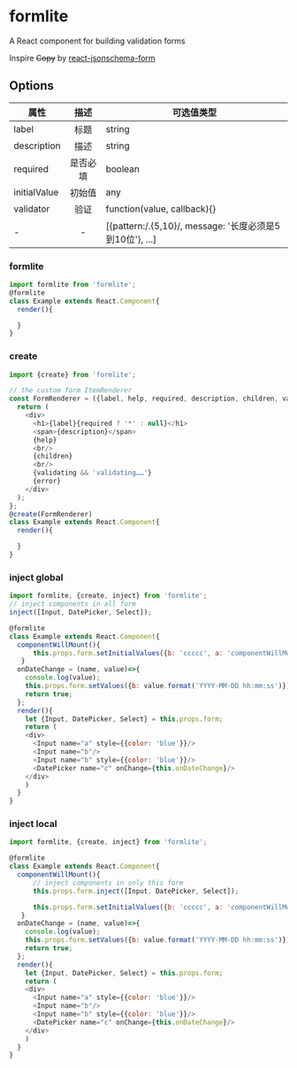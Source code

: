 ﻿# formlite
A React component for building validation forms

Inspire ~~Copy~~ by [react-jsonschema-form](https://github.com/mozilla-services/react-jsonschema-form)

## Options

属性|描述|可选值类型
-|:-:|-
label|标题|string
description|描述|string
required|是否必填|boolean
initialValue|初始值|any
validator|验证|function(value, callback){}
-|-|[{pattern:/.{5,10}/, message: '长度必须是5到10位'}, ...]

### formlite
```js
import formlite from 'formlite';
@formlite
class Example extends React.Component{
  render(){

  }
}
```

### create
```js
import {create} from 'formlite';

// the custom form ItemRenderer
const FormRenderer = ({label, help, required, description, children, validating, error})=>{
  return (
    <div>
      <h1>{label}{required ? '*' : null}</h1>
      <span>{description}</span>
      {help}
      <br/>
      {children}
      <br/>
      {validating && 'validating……'}
      {error}
    </div>
  );
};
@create(FormRenderer)
class Example extends React.Component{
  render(){

  }
}
```

### inject global
```js
import formlite, {create, inject} from 'formlite';
// inject components in all form
inject([Input, DatePicker, Select]);

@formlite
class Example extends React.Component{
  componentWillMount(){
      this.props.form.setInitialValues({b: 'ccccc', a: 'componentWillMount', c: moment('2030-12-24')}, true);
   }
  onDateChange = (name, value)=>{
    console.log(value);
    this.props.form.setValues({b: value.format('YYYY-MM-DD hh:mm:ss')});
    return true;
  };
  render(){
    let {Input, DatePicker, Select} = this.props.form;
    return (
    <div>
      <Input name="a" style={{color: 'blue'}}/>
      <Input name="b"/>
      <Input name="b" style={{color: 'blue'}}/>
      <DatePicker name="c" onChange={this.onDateChange}/>
    </div>
    )
  }
}
```
### inject local
```js
import formlite, {create, inject} from 'formlite';

@formlite
class Example extends React.Component{
  componentWillMount(){
      // inject components in only this form
      this.props.form.inject([Input, DatePicker, Select]);

      this.props.form.setInitialValues({b: 'ccccc', a: 'componentWillMount', c: moment('2030-12-24')}, true);
   }
  onDateChange = (name, value)=>{
    console.log(value);
    this.props.form.setValues({b: value.format('YYYY-MM-DD hh:mm:ss')});
    return true;
  };
  render(){
    let {Input, DatePicker, Select} = this.props.form;
    return (
    <div>
      <Input name="a" style={{color: 'blue'}}/>
      <Input name="b"/>
      <Input name="b" style={{color: 'blue'}}/>
      <DatePicker name="c" onChange={this.onDateChange}/>
    </div>
    )
  }
}
```
